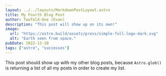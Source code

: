 ```yaml
---
layout: ../../layouts/MarkdownPostLayout.astro
title: My Fourth Blog Post
author: Twofold-One (Evan)
description: "This post will show up on its own!"
image:
  url: "https://astro.build/assets/press/simple-full-logo-dark.svg"
  alt: "Earth seen from space."
pubDate: 2022-12-10
tags: ["astro", "successes"]
---
```


This post should show up with my other blog posts, because `Astro.glob()` is returning a list of all my posts in order to create my list.
